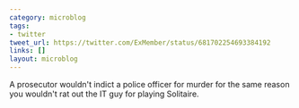 ```yaml
---
category: microblog
tags:
- twitter
tweet_url: https://twitter.com/ExMember/status/681702254693384192
links: []
layout: microblog
---
```

A prosecutor wouldn't indict a police officer for murder for the same reason you wouldn't rat out the IT guy for playing Solitaire.
